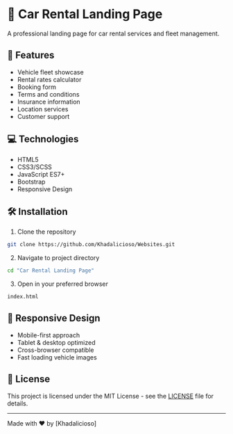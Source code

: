 # 🚙 Car Rental Landing Page

A professional landing page for car rental services and fleet management.

## 🚀 Features

- Vehicle fleet showcase
- Rental rates calculator
- Booking form
- Terms and conditions
- Insurance information
- Location services
- Customer support

## 💻 Technologies

- HTML5
- CSS3/SCSS
- JavaScript ES7+
- Bootstrap
- Responsive Design

## 🛠️ Installation

1. Clone the repository
```bash
git clone https://github.com/Khadalicioso/Websites.git
```

2. Navigate to project directory
```bash
cd "Car Rental Landing Page"
```

3. Open in your preferred browser
```bash
index.html
```

## 📱 Responsive Design

- Mobile-first approach
- Tablet & desktop optimized
- Cross-browser compatible
- Fast loading vehicle images

## 📄 License

This project is licensed under the MIT License - see the [LICENSE](../LICENSE) file for details.

---

Made with ❤️ by [Khadalicioso]
